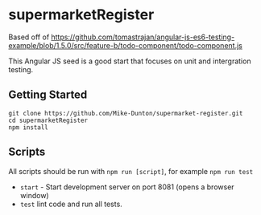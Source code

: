 # supermarketRegister
Based off of https://github.com/tomastrajan/angular-js-es6-testing-example/blob/1.5.0/src/feature-b/todo-component/todo-component.js
 
 This Angular JS seed is a good start that focuses on unit and intergration testing. 

 ## Getting Started
 ```
 git clone https://github.com/Mike-Dunton/supermarket-register.git
 cd supermarketRegister
 npm install
 ```

## Scripts
All scripts should be run with `npm run [script]`, for example `npm run test`

* `start` - Start development server on port 8081 (opens a browser window)
* `test` lint code and run all tests.